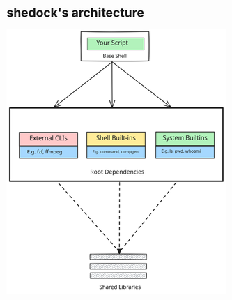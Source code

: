 # shedock's architecture

![system-architecture](https://raw.githubusercontent.com/shedock/shedock/main/assets/shedock.svg)